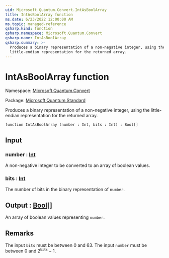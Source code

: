 ```yaml
---
uid: Microsoft.Quantum.Convert.IntAsBoolArray
title: IntAsBoolArray function
ms.date: 6/23/2022 12:00:00 AM
ms.topic: managed-reference
qsharp.kind: function
qsharp.namespace: Microsoft.Quantum.Convert
qsharp.name: IntAsBoolArray
qsharp.summary: >-
  Produces a binary representation of a non-negative integer, using the
  little-endian representation for the returned array.
---
```


# IntAsBoolArray function

Namespace: [Microsoft.Quantum.Convert](xref:Microsoft.Quantum.Convert)

Package: [Microsoft.Quantum.Standard](https://nuget.org/packages/Microsoft.Quantum.Standard)


Produces a binary representation of a non-negative integer, using thelittle-endian representation for the returned array.

```qsharp
function IntAsBoolArray (number : Int, bits : Int) : Bool[]
```


## Input

### number : [Int](xref:microsoft.quantum.qsharp.valueliterals#int-literals)

A non-negative integer to be converted to an array of boolean values.


### bits : [Int](xref:microsoft.quantum.qsharp.valueliterals#int-literals)

The number of bits in the binary representation of `number`.



## Output : [Bool](xref:microsoft.quantum.qsharp.valueliterals#bool-literals)[]

An array of boolean values representing `number`.

## Remarks

The input `bits` must be between 0 and 63.The input `number` must be between 0 and $2^{\texttt{bits}} - 1$.